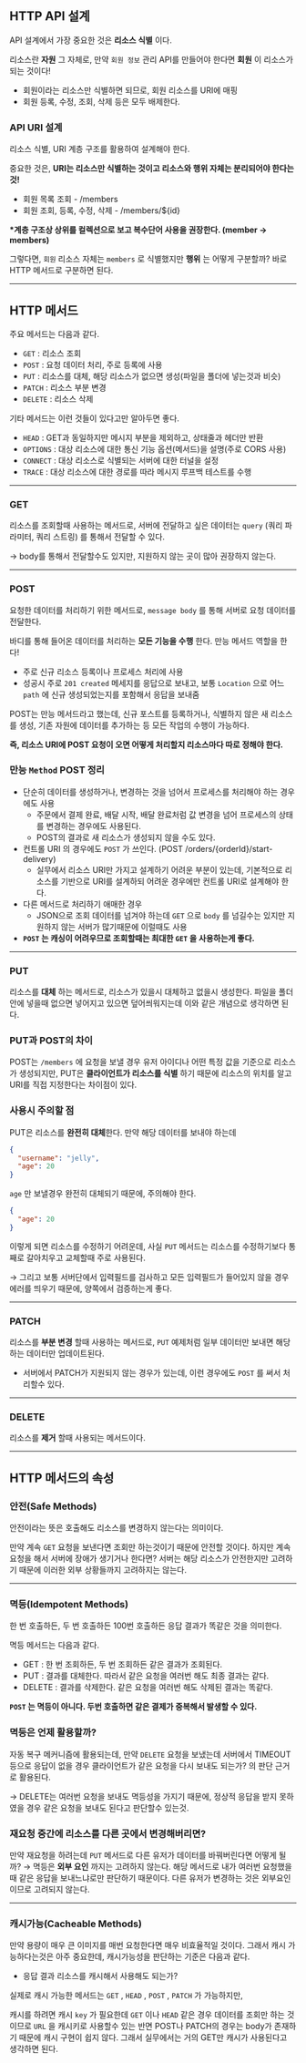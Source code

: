 ## HTTP API 설계

API 설계에서 가장 중요한 것은 **리소스 식별** 이다.

리소스란 **자원** 그 자체로, 만약 `회원 정보` 관리 API를 만들어야 한다면 **회원** 이 리소스가 되는 것이다!

- 회원이라는 리소스만 식별하면 되므로, 회원 리소스를 URI에 매핑
- 회원 등록, 수정, 조회, 삭제 등은 모두 배제한다.

### API URI 설계

리소스 식별, URI 계층 구조를 활용하여 설계해야 한다.

중요한 것은, **URI는 리소스만 식별하는 것이고 리소스와 행위 자체는 분리되어야 한다는 것!**

- 회원 목록 조회 - /members
- 회원 조회, 등록, 수정, 삭제 - /members/${id}

**\*계층 구조상 상위를 컬렉션으로 보고 복수단어 사용을 권장한다. (member → members)**

그렇다면, `회원` 리소스 자체는 `members` 로 식별했지만 **행위** 는 어떻게 구분할까? 바로 HTTP 메서드로 구분하면 된다.

---

## HTTP 메서드

주요 메서드는 다음과 같다.

- `GET` : 리소스 조회
- `POST` : 요청 데이터 처리, 주로 등록에 사용
- `PUT` : 리소스를 대체, 해당 리소스가 없으면 생성(파일을 폴더에 넣는것과 비슷)
- `PATCH` : 리소스 부분 변경
- `DELETE` : 리소스 삭제

기타 메서드는 이런 것들이 있다고만 알아두면 좋다.

- `HEAD` : GET과 동일하지만 메시지 부분을 제외하고, 상태줄과 헤더만 반환
- `OPTIONS` : 대상 리소스에 대한 통신 기능 옵션(메서드)을 설명(주로 CORS 사용)
- `CONNECT` : 대상 리소스로 식별되는 서버에 대한 터널을 설정
- `TRACE` : 대상 리소스에 대한 경로를 따라 메시지 루프백 테스트를 수행

---

### GET

리소스를 조회할때 사용하는 메서드로, 서버에 전달하고 싶은 데이터는 `query` (쿼리 파라미터, 쿼리 스트링) 를 통해서 전달할 수 있다.

→ body를 통해서 전달할수도 있지만, 지원하지 않는 곳이 많아 권장하지 않는다.

---

### POST

요청한 데이터를 처리하기 위한 메서드로, `message body` 를 통해 서버로 요청 데이터를 전달한다.

바디를 통해 들어온 데이터를 처리하는 **모든 기능을 수행** 한다. 만능 메서드 역할을 한다!

- 주로 신규 리소스 등록이나 프로세스 처리에 사용
- 성공시 주로 `201 created` 메세지를 응답으로 보내고, 보통 `Location` 으로 어느 `path` 에 신규 생성되었는지를 포함해서 응답을 보내줌

POST는 만능 메서드라고 했는데, 신규 포스트를 등록하거나, 식별하지 않은 새 리소스를 생성, 기존 자원에 데이터를 추가하는 등 모든 작업의 수행이 가능하다.

**즉, 리소스 URI에 POST 요청이 오면 어떻게 처리할지 리소스마다 따로 정해야 한다.**

### 만능 `Method` POST 정리

- 단순히 데이터를 생성하거나, 변경하는 것을 넘어서 프로세스를 처리해야 하는 경우에도 사용
  - 주문에서 결제 완료, 배달 시작, 배달 완료처럼 값 변경을 넘어 프로세스의 상태를 변경하는 경우에도 사용된다.
  - POST의 결과로 새 리소스가 생성되지 않을 수도 있다.
- 컨트롤 URI 의 경우에도 `POST` 가 쓰인다. (POST /orders/{orderId}/start-delivery)
  - 실무에서 리소스 URI만 가지고 설계하기 어려운 부분이 있는데, 기본적으로 리소스를 기반으로 URI를 설계하되 어려운 경우에만 컨트롤 URI로 설계해야 한다.
- 다른 메서드로 처리하기 애매한 경우
  - JSON으로 조회 데이터를 넘겨야 하는데 `GET` 으로 `body` 를 넘길수는 있지만 지원하지 않는 서버가 많기때문에 이럴때도 사용
- **`POST` 는 캐싱이 어려우므로 조회할때는 최대한 `GET` 을 사용하는게 좋다.**

---

### PUT

리소스를 **대체** 하는 메서드로, 리소스가 있을시 대체하고 없을시 생성한다. 파일을 폴더 안에 넣을때 없으면 넣어지고 있으면 덮어씌워지는데 이와 같은 개념으로 생각하면 된다.

### PUT과 POST의 차이

POST는 `/members` 에 요청을 보낼 경우 유저 아이디나 어떤 특정 값을 기준으로 리소스가 생성되지만, PUT은 **클라이언트가 리소스를 식별** 하기 때문에 리소스의 위치를 알고 URI를 직접 지정한다는 차이점이 있다.

### 사용시 주의할 점

PUT은 리소스를 **완전히 대체**한다. 만약 해당 데이터를 보내야 하는데

```json
{
  "username": "jelly",
  "age": 20
}
```

`age` 만 보낼경우 완전히 대체되기 때문에, 주의해야 한다.

```json
{
  "age": 20
}
```

이렇게 되면 리소스를 수정하기 어려운데, 사실 `PUT` 메서드는 리소스를 수정하기보다 통째로 갈아치우고 교체할때 주로 사용된다.

→ 그리고 보통 서버단에서 입력필드를 검사하고 모든 입력필드가 들어있지 않을 경우 에러를 띄우기 때문에, 양쪽에서 검증하는게 좋다.

---

### PATCH

리소스를 **부분 변경** 할때 사용하는 메서드로, `PUT` 예제처럼 일부 데이터만 보내면 해당하는 데이터만 업데이트된다.

- 서버에서 PATCH가 지원되지 않는 경우가 있는데, 이런 경우에도 `POST` 를 써서 처리할수 있다.

---

### DELETE

리소스를 **제거** 할때 사용되는 메서드이다.

---

## HTTP 메서드의 속성

### 안전(Safe Methods)

안전이라는 뜻은 호출해도 리소스를 변경하지 않는다는 의미이다.

만약 계속 `GET` 요청을 보낸다면 조회만 하는것이기 때문에 안전할 것이다. 하지만 계속 요청을 해서 서버에 장애가 생기거나 한다면? 서버는 해당 리소스가 안전한지만 고려하기 때문에 이러한 외부 상황들까지 고려하지는 않는다.

---

### 멱등(Idempotent Methods)

한 번 호출하든, 두 번 호출하든 100번 호출하든 응답 결과가 똑같은 것을 의미한다.

멱등 메서드는 다음과 같다.

- GET : 한 번 조회하든, 두 번 조회하든 같은 결과가 조회된다.
- PUT : 결과를 대체한다. 따라서 같은 요청을 여러번 해도 최종 결과는 같다.
- DELETE : 결과를 삭제한다. 같은 요청을 여러번 해도 삭제된 결과는 똑같다.

**`POST` 는 멱등이 아니다. 두번 호출하면 같은 결제가 중복해서 발생할 수 있다.**

### 멱등은 언제 활용할까?

자동 복구 메커니즘에 활용되는데, 만약 `DELETE` 요청을 보냈는데 서버에서 TIMEOUT 등으로 응답이 없을 경우 클라이언트가 같은 요청을 다시 보내도 되는가? 의 판단 근거로 활용된다.

→ DELETE는 여러번 요청을 보내도 멱등성을 가지기 때문에, 정상적 응답을 받지 못하였을 경우 같은 요청을 보내도 된다고 판단할수 있는것.

### 재요청 중간에 리소스를 다른 곳에서 변경해버리면?

만약 재요청을 하려는데 `PUT` 메서드로 다른 유저가 데이터를 바꿔버린다면 어떻게 될까?
→ 멱등은 **외부 요인** 까지는 고려하지 않는다. 해당 메서드로 내가 여러번 요청했을때 같은 응답을 보내느냐로만 판단하기 때문이다. 다른 유저가 변경하는 것은 외부요인이므로 고려되지 않는다.

---

### 캐시가능(Cacheable Methods)

만약 용량이 매우 큰 이미지를 매번 요청한다면 매우 비효율적일 것이다. 그래서 캐시 가능하다는것은 아주 중요한데, 캐시가능성을 판단하는 기준은 다음과 같다.

- 응답 결과 리소스를 캐시해서 사용해도 되는가?

실제로 캐시 가능한 메서드는 `GET` , `HEAD` , `POST` , `PATCH` 가 가능하지만,

캐시를 하려면 캐시 `key` 가 필요한데 `GET` 이나 `HEAD` 같은 경우 데이터를 조회만 하는 것이므로 `URL` 을 캐시키로 사용할수 있는 반면 POST나 PATCH의 경우는 body가 존재하기 때문에 캐시 구현이 쉽지 않다. 그래서 실무에서는 거의 GET만 캐시가 사용된다고 생각하면 된다.
